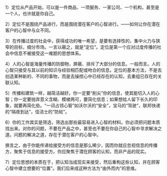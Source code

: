 1）定位从产品开始，可以是一件商品、一项服务、一家公司、一个机构，甚至是一个人，也许就是你自己。

2）定位不是围绕产品进行，而是围绕潜在客户的心智进行。——如何让你在潜在客户的心智中与众不同。

3）在传播过度的社会中，获得成功的唯一希望，是要有选择性的，集中火力与狭窄的目标，细分市场。一言以蔽之，就是“定位”。定位是第一个应对过度传播的社会中信息不被接受这一难题的思想体系。

4）人的心智是海量传播的防御物，屏蔽、排斥了大部分的信息。一般而言。人的心智只接受与其以前的知识与经验相匹配或吻合的信息。定位的基本方法，不是去创造某种新的、不同的事物，而是去操控心中已经存在的认知，去重组已存在的关联认知。

5）传播和建筑一样，越简洁越好。你一定要“削尖”你的信息，使其能切入人的心智；你一定要抛弃意义含糊、模棱两可，要简化信息；如果想给人留下长久的印象，就要再简化些。“一词占领心智”如沃尔沃的“安全”，宝马的“驾驶”，联邦快递的“隔夜到达”，佳洁士的“防蛀”。

6）你的工作其实是筛选，筛选出那些最容易进入心智的材料。你必须把问题本质找出来。对你的问题，不要在产品之中，甚至也不要在你自己的心智中寻求解决之道。问题的解决之道，存在于潜在客户的心智中。

换言之，由于你能传递给接受方的信息是那么稀少，因而你就应忽视信息的传播方，聚焦于信息的接受方。你应聚焦于潜在顾客的认知，而非产品的现实。

7）定位思想的本质在于，把认知当成现实来接受，然后重构这些认知，并在顾客心智中建立想要的“位置”。我们后来成这种方法为“由外而内”的思维。
